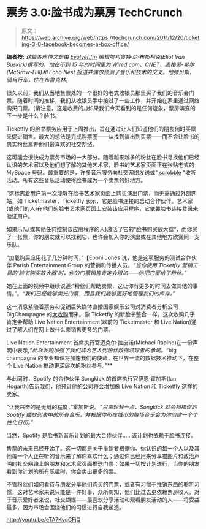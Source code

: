 # 票务 3.0:脸书成为票房 TechCrunch

> 原文：<https://web.archive.org/web/https://techcrunch.com/2011/12/20/ticketing-3-0-facebook-becomes-a-box-office/>

**编者按:** *这篇客座博文是由 [Evolver.fm](https://web.archive.org/web/20230204092340/http://evolver.fm/) 编辑埃利奥特·范·布斯柯克(Eliot Van Buskirk)撰写的，他在不到 15 年的时间里为 Wired.com、CNET、麦格劳-希尔(McGraw-Hill)和 Echo Nest 报道并偶尔预测了音乐和技术的交叉。他弹贝斯，骑自行车，住在布鲁克林。*

很久以前，我们从当地售票处的一个很好的老式收银员那里买了我们的音乐会门票。随着时间的推移，我们从收银员手中接过了一些工作，并开始在家里通过网络购买门票。(请注意，这是收费的。)如果我们今天看到的是任何迹象，票房演变的下一步是什么？脸书。

Ticketfly 的脸书票务应用于上周推出，旨在通过让人们知道他们的朋友何时买票来促进销售。最大的想法是完成购票圈——从找到演出到买票——而不会让脸书的忠实粉丝离开他们最喜欢的社交网络。

这可能会很快成为票务市场的一大部分。随着越来越多的粉丝在脸书寻找他们已经认识的艺术家以及他们想了解的其他艺术家，脸书的艺术家页面正在张贴老式的 MySpace 号码。最重要的是，许多音乐服务向社交网络发送或" [scrobble](https://web.archive.org/web/20230204092340/http://evolver.fm/2011/09/27/facebook-musics-biggest-loser-last-fm/) "收听活动。所有这些音乐活动使得脸书成为一个卖票的好地方。

“这标志着用户第一次能够在脸书艺术家页面上购买演出门票，而无需通过外部网站，如 Ticketmaster，Ticketfly 表示，它是脸书连接的启动合作伙伴。艺术家(或他们的人)在他们的脸书艺术家页面上安装该应用程序，它依靠脸书连接登录来验证用户。

如果乐队(或其他任何控制该应用程序的人)激活了它的“脸书购买放大器”，而你买了一张票，你的朋友就可以找到它，也许会加入你的演出或在其他地方欣赏同一支乐队。

“加载购买应用花了几分钟时间，”【Eboni Jones 说，他是这项服务的测试合作伙伴 Parish Entertainment Group 的营销和传播人员。*“当你使用 Ticketfly 营销工具的‘脸书购买放大器’时，你的门票销售肯定会增加——你把它留给了粉丝。”*

她在上面的视频中继续说道:“粉丝们帮助卖票，这让你有更多的时间去做其他的事情。”。*“我们已经能够卖光门票，而且我们能够更好地管理我们的库存。”*

这一消息紧随着票务和促销巨头媒体直播国家娱乐公司对消费者分析公司 BigChampagne 的[大收购](https://web.archive.org/web/20230204092340/http://mediadecoder.blogs.nytimes.com/2011/12/14/live-nation-buys-bigchampagne-analyzer-of-consumer-data/)而来。像 Ticketfly 的新脸书整合一样，这次收购几乎肯定会帮助 Live Nation Entertainment(以前的 Ticketmaster 和 Live Nation)通过了解人们在网上做什么来销售更多的门票。

Live Nation Entertainment 首席执行官迈克尔·拉皮诺(Michael Rapino)在一份声明中表示,*“此次收购加强了我们成为艺人到粉丝数据领导者的承诺。*“big champagne 的专业知识将加速我们的使命，在世界一流的数据技术推动下，在整个 Live Nation 推动更深层次的粉丝参与。”**

与此同时，Spotify 的合作伙伴 Songkick 的首席执行官伊恩·霍加斯(Ian Hogarth)告诉我们，他预计他的公司将会增加像 Live Nation 和 Ticketfly 这样的卖家。

“让我兴奋的是无缝的程度，”霍加斯说。*“只需轻轻一点，Songkick 就会扫描你的 Spotify 播放列表中的所有音乐，并根据你所在城市的每场音乐会为你创建一个个性化日历。”*

当然，Spotify 是脸书新音乐计划的最大合作伙伴……该计划也依赖于脸书连接。

售票的未来已经开始了。这一切都是关于推销者根据你、你认识的每一个人以及其他每一个人正在听的音乐来了解你喜欢什么；通过你已经用来分享猫图片和政治声明的社交网络上的朋友和艺术家页面推送门票；如果一切按计划进行，当你的朋友看到你计划的所有乐趣时，你会卖出更多的票。

不管粉丝们如何看待与朋友分享他们购买的门票，或者有习惯于推销东西的聆听习惯，这对艺术家来说只能是一件好事，众所周知，他们比过去更依赖票房收入。对于音乐爱好者来说，社交蝴蝶——最喜欢分享活动和观看朋友活动的人——将受益最多，因为市场会围绕他们的习惯进行自我塑造。

http://youtu.be/eTA7KvqCFjQ